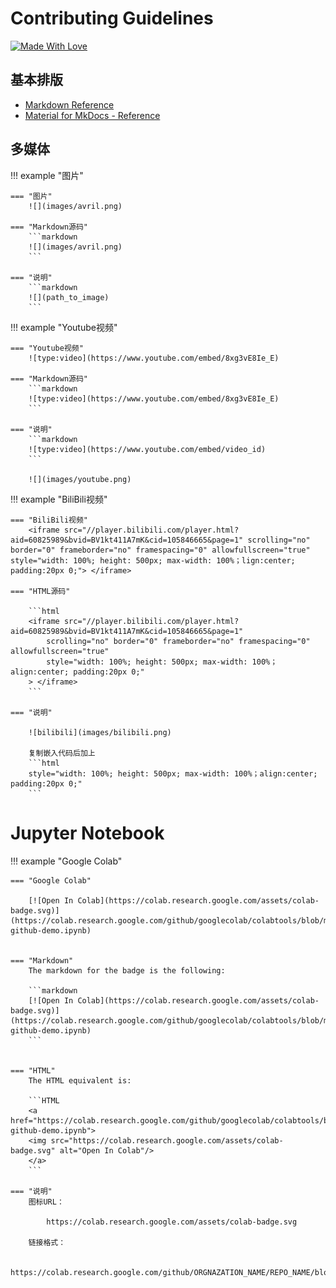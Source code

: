 # Contributing Guidelines

[![Made With Love](https://img.shields.io/badge/Made%20With-Love-orange.svg)](https://github.com/kyzjnbk/kyzjnbk)

## 基本排版

- [Markdown Reference](https://commonmark.org/help/)
- [Material for MkDocs - Reference](https://squidfunk.github.io/mkdocs-material/reference/)

## 多媒体

!!! example "图片"

    === "图片"
        ![](images/avril.png)

    === "Markdown源码"
        ```markdown
        ![](images/avril.png)
        ```

    === "说明"
        ```markdown
        ![](path_to_image)
        ```


!!! example "Youtube视频"

    === "Youtube视频"
        ![type:video](https://www.youtube.com/embed/8xg3vE8Ie_E)

    === "Markdown源码"
        ```markdown
        ![type:video](https://www.youtube.com/embed/8xg3vE8Ie_E)
        ```

    === "说明"
        ```markdown
        ![type:video](https://www.youtube.com/embed/video_id)
        ```

        ![](images/youtube.png)


!!! example "BiliBili视频"

    === "BiliBili视频"
        <iframe src="//player.bilibili.com/player.html?aid=60825989&bvid=BV1kt411A7mK&cid=105846665&page=1" scrolling="no" border="0" frameborder="no" framespacing="0" allowfullscreen="true"  style="width: 100%; height: 500px; max-width: 100%；lign:center; padding:20px 0;"> </iframe>

    === "HTML源码"

        ```html
        <iframe src="//player.bilibili.com/player.html?aid=60825989&bvid=BV1kt411A7mK&cid=105846665&page=1"
            scrolling="no" border="0" frameborder="no" framespacing="0" allowfullscreen="true"
            style="width: 100%; height: 500px; max-width: 100%；align:center; padding:20px 0;"
        > </iframe>
        ```

    === "说明"

        ![bilibili](images/bilibili.png)

        复制嵌入代码后加上
        ```html
        style="width: 100%; height: 500px; max-width: 100%；align:center; padding:20px 0;"
        ```

# Jupyter Notebook

!!! example "Google Colab"

    === "Google Colab"

        [![Open In Colab](https://colab.research.google.com/assets/colab-badge.svg)](https://colab.research.google.com/github/googlecolab/colabtools/blob/master/notebooks/colab-github-demo.ipynb)


    === "Markdown"
        The markdown for the badge is the following:

        ```markdown
        [![Open In Colab](https://colab.research.google.com/assets/colab-badge.svg)](https://colab.research.google.com/github/googlecolab/colabtools/blob/master/notebooks/colab-github-demo.ipynb)
        ```


    === "HTML"
        The HTML equivalent is:

        ```HTML
        <a href="https://colab.research.google.com/github/googlecolab/colabtools/blob/master/notebooks/colab-github-demo.ipynb">
        <img src="https://colab.research.google.com/assets/colab-badge.svg" alt="Open In Colab"/>
        </a>
        ```

    === "说明"
        图标URL： 
            
            https://colab.research.google.com/assets/colab-badge.svg

        链接格式：

            https://colab.research.google.com/github/ORGNAZATION_NAME/REPO_NAME/blob/BRANCH_NAME/PATH_TO_NOTEBOOK
